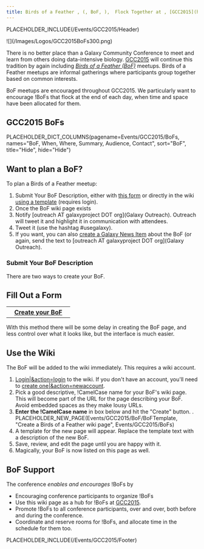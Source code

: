 ```yaml
---
title: Birds of a Feather , (, BoF, ),  Flock Together at , [GCC2015](http://gcc2015.tsl.ac.uk/)
---
```

PLACEHOLDER_INCLUDE(/Events/GCC2015/Header)


<div class='left'>![](/Images/Logos/GCC2015BoFs300.png)</div>

There is no better place than a Galaxy Community Conference to meet and learn from others doing data-intensive biology.  [GCC2015](http://gcc2015.tsl.ac.uk/) will continue this tradition by again including *[Birds of a Feather (BoF)](http://en.wikipedia.org/wiki/Birds_of_a_feather_(computing))* meetups.  Birds of a Feather meetups are informal gatherings where participants group together based on common interests.

BoF meetups are encouraged throughout GCC2015.  We particularly want to encourage !BoFs that flock at the end of each day, when time and space have been allocated for them.
<br />

## GCC2015 BoFs

PLACEHOLDER_DICT_COLUMNS(pagename=Events/GCC2015/BoFs, names="BoF, When, Where, Summary, Audience, Contact", sort="BoF", title="Hide", hide="Hide")

## Want to plan a BoF?

To plan a Birds of a Feather meetup:

1. Submit Your BoF Description, either with [this form](http://bit.ly/gcc2015bofform) or directly in the wiki [using a template](#use-the-wiki) (requires login).
1. Once the BoF wiki page exists
  1. Notify [outreach AT galaxyproject DOT org](Galaxy Outreach).  Outreach will tweet it and highlight it in communication with attendees.
  1. Tweet it (use the hashtag #usegalaxy).
  1. If you want, you can also [create a Galaxy News Item](/News#add-a-news-item) about the BoF (or again, send the text to [outreach AT galaxyproject DOT org](Galaxy Outreach).

### Submit Your BoF Description

There are two ways to create your BoF.

## Fill Out a Form

<table>
  <tr>
    <th> &nbsp;&nbsp; <a href='http://bit.ly/gcc2015bofform'>Create your BoF</a> &nbsp;&nbsp; </th>
  </tr>
</table>


With this method there will be some delay in creating the BoF page, and less control over what it looks like, but the interface is much easier.

## Use the Wiki

The BoF will be added to the wiki immediately. This requires a wiki account. 

1. [Login|&action=login](/Events/GCC2015/BoFs) to the wiki. If you don't have an account, you'll need to [create one|&action=newaccount](/Events/GCC2015/BoFs).
1. Pick a good descriptive, !CamelCase name for your BoF's wiki page.  This will become part of the URL for the page describing your BoF.  Avoid embedded spaces as they make lousy URLs.
1. **Enter the !CamelCase name** in box below and hit the "Create" button.
    . PLACEHOLDER_NEW_PAGE(Events/GCC2015/BoF/BoFTemplate, "Create a Birds of a Feather wiki page", Events/GCC2015/BoFs)
1. A template for the new page will appear.  Replace the template text with a description of the new BoF.
1. Save, review, and edit the page until you are happy with it.
1. Magically, your BoF is now listed on this page as well.

## BoF Support

The conference *enables and encourages* !BoFs by

* Encouraging conference participants to organize !BoFs
* Use this wiki page as a hub for !BoFs at [GCC2015](http://gcc2015.tsl.ac.uk/).
* Promote !BoFs to all conference participants, over and over, both before and during the conference.
* Coordinate and reserve rooms for !BoFs, and allocate time in the schedule for them too.

PLACEHOLDER_INCLUDE(/Events/GCC2015/Footer)
